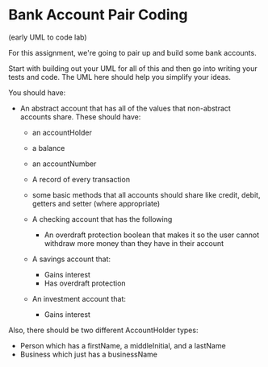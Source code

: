 # Bank Account Pair Coding

(early UML to code lab)

For this assignment, we're going to pair up and build some bank accounts.

Start with building out your UML for all of this and then go into writing your tests and code.  The UML here should
help you simplify your ideas.

You should have:
* An abstract account that has all of the values that non-abstract accounts share.  These should have:
    * an accountHolder
    * a balance
    * an accountNumber
    * A record of every transaction
    * some basic methods that all accounts should share like credit, debit, getters and setter (where appropriate)

    * A checking account that has the following
        * An overdraft protection boolean that makes it so the user cannot withdraw more money than they have in their account
    * A savings account that:
        * Gains interest
        * Has overdraft protection
    * An investment account that:
        * Gains interest
    
Also, there should be two different AccountHolder types:
* Person which has a firstName, a middleInitial, and a lastName
* Business which just has a businessName
